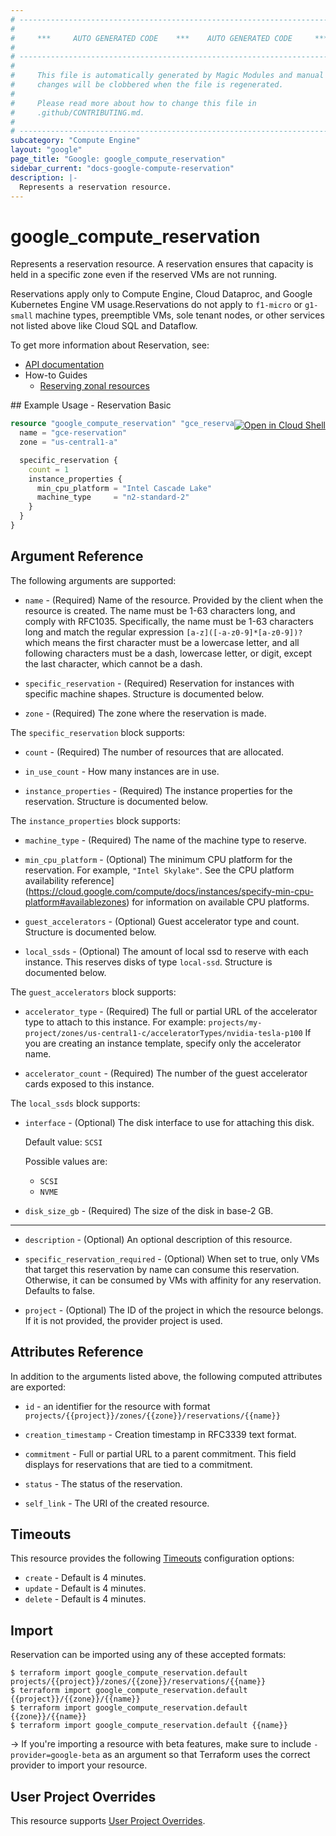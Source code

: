 ```yaml
---
# ----------------------------------------------------------------------------
#
#     ***     AUTO GENERATED CODE    ***    AUTO GENERATED CODE     ***
#
# ----------------------------------------------------------------------------
#
#     This file is automatically generated by Magic Modules and manual
#     changes will be clobbered when the file is regenerated.
#
#     Please read more about how to change this file in
#     .github/CONTRIBUTING.md.
#
# ----------------------------------------------------------------------------
subcategory: "Compute Engine"
layout: "google"
page_title: "Google: google_compute_reservation"
sidebar_current: "docs-google-compute-reservation"
description: |-
  Represents a reservation resource.
---
```


# google\_compute\_reservation

Represents a reservation resource. A reservation ensures that capacity is
held in a specific zone even if the reserved VMs are not running.

Reservations apply only to Compute Engine, Cloud Dataproc, and Google
Kubernetes Engine VM usage.Reservations do not apply to `f1-micro` or
`g1-small` machine types, preemptible VMs, sole tenant nodes, or other
services not listed above
like Cloud SQL and Dataflow.


To get more information about Reservation, see:

* [API documentation](https://cloud.google.com/compute/docs/reference/rest/v1/reservations)
* How-to Guides
    * [Reserving zonal resources](https://cloud.google.com/compute/docs/instances/reserving-zonal-resources)

<div class = "oics-button" style="float: right; margin: 0 0 -15px">
  <a href="https://console.cloud.google.com/cloudshell/open?cloudshell_git_repo=https%3A%2F%2Fgithub.com%2Fterraform-google-modules%2Fdocs-examples.git&cloudshell_working_dir=reservation_basic&cloudshell_image=gcr.io%2Fgraphite-cloud-shell-images%2Fterraform%3Alatest&open_in_editor=main.tf&cloudshell_print=.%2Fmotd&cloudshell_tutorial=.%2Ftutorial.md" target="_blank">
    <img alt="Open in Cloud Shell" src="//gstatic.com/cloudssh/images/open-btn.svg" style="max-height: 44px; margin: 32px auto; max-width: 100%;">
  </a>
</div>
## Example Usage - Reservation Basic


```terraform
resource "google_compute_reservation" "gce_reservation" {
  name = "gce-reservation"
  zone = "us-central1-a"

  specific_reservation {
    count = 1
    instance_properties {
      min_cpu_platform = "Intel Cascade Lake"
      machine_type     = "n2-standard-2"
    }
  }
}
```

## Argument Reference

The following arguments are supported:


* `name` -
  (Required)
  Name of the resource. Provided by the client when the resource is
  created. The name must be 1-63 characters long, and comply with
  RFC1035. Specifically, the name must be 1-63 characters long and match
  the regular expression `[a-z]([-a-z0-9]*[a-z0-9])?` which means the
  first character must be a lowercase letter, and all following
  characters must be a dash, lowercase letter, or digit, except the last
  character, which cannot be a dash.

* `specific_reservation` -
  (Required)
  Reservation for instances with specific machine shapes.  Structure is documented below.

* `zone` -
  (Required)
  The zone where the reservation is made.


The `specific_reservation` block supports:

* `count` -
  (Required)
  The number of resources that are allocated.

* `in_use_count` -
  How many instances are in use.

* `instance_properties` -
  (Required)
  The instance properties for the reservation.  Structure is documented below.


The `instance_properties` block supports:

* `machine_type` -
  (Required)
  The name of the machine type to reserve.

* `min_cpu_platform` -
  (Optional)
  The minimum CPU platform for the reservation. For example,
  `"Intel Skylake"`. See
  the CPU platform availability reference](https://cloud.google.com/compute/docs/instances/specify-min-cpu-platform#availablezones)
  for information on available CPU platforms.

* `guest_accelerators` -
  (Optional)
  Guest accelerator type and count.  Structure is documented below.

* `local_ssds` -
  (Optional)
  The amount of local ssd to reserve with each instance. This
  reserves disks of type `local-ssd`.  Structure is documented below.


The `guest_accelerators` block supports:

* `accelerator_type` -
  (Required)
  The full or partial URL of the accelerator type to
  attach to this instance. For example:
  `projects/my-project/zones/us-central1-c/acceleratorTypes/nvidia-tesla-p100`
  If you are creating an instance template, specify only the accelerator name.

* `accelerator_count` -
  (Required)
  The number of the guest accelerator cards exposed to
  this instance.

The `local_ssds` block supports:

* `interface` -
  (Optional)
  The disk interface to use for attaching this disk.

  Default value: `SCSI`

  Possible values are:
  * `SCSI`
  * `NVME`

* `disk_size_gb` -
  (Required)
  The size of the disk in base-2 GB.

- - -


* `description` -
  (Optional)
  An optional description of this resource.

* `specific_reservation_required` -
  (Optional)
  When set to true, only VMs that target this reservation by name can
  consume this reservation. Otherwise, it can be consumed by VMs with
  affinity for any reservation. Defaults to false.

* `project` - (Optional) The ID of the project in which the resource belongs.
    If it is not provided, the provider project is used.


## Attributes Reference

In addition to the arguments listed above, the following computed attributes are exported:

* `id` - an identifier for the resource with format `projects/{{project}}/zones/{{zone}}/reservations/{{name}}`

* `creation_timestamp` -
  Creation timestamp in RFC3339 text format.

* `commitment` -
  Full or partial URL to a parent commitment. This field displays for
  reservations that are tied to a commitment.

* `status` -
  The status of the reservation.
* `self_link` - The URI of the created resource.


## Timeouts

This resource provides the following
[Timeouts](/docs/configuration/resources.html#timeouts) configuration options:

- `create` - Default is 4 minutes.
- `update` - Default is 4 minutes.
- `delete` - Default is 4 minutes.

## Import

Reservation can be imported using any of these accepted formats:

```
$ terraform import google_compute_reservation.default projects/{{project}}/zones/{{zone}}/reservations/{{name}}
$ terraform import google_compute_reservation.default {{project}}/{{zone}}/{{name}}
$ terraform import google_compute_reservation.default {{zone}}/{{name}}
$ terraform import google_compute_reservation.default {{name}}
```

-> If you're importing a resource with beta features, make sure to include `-provider=google-beta`
as an argument so that Terraform uses the correct provider to import your resource.

## User Project Overrides

This resource supports [User Project Overrides](https://www.terraform.io/docs/providers/google/guides/provider_reference.html#user_project_override).
